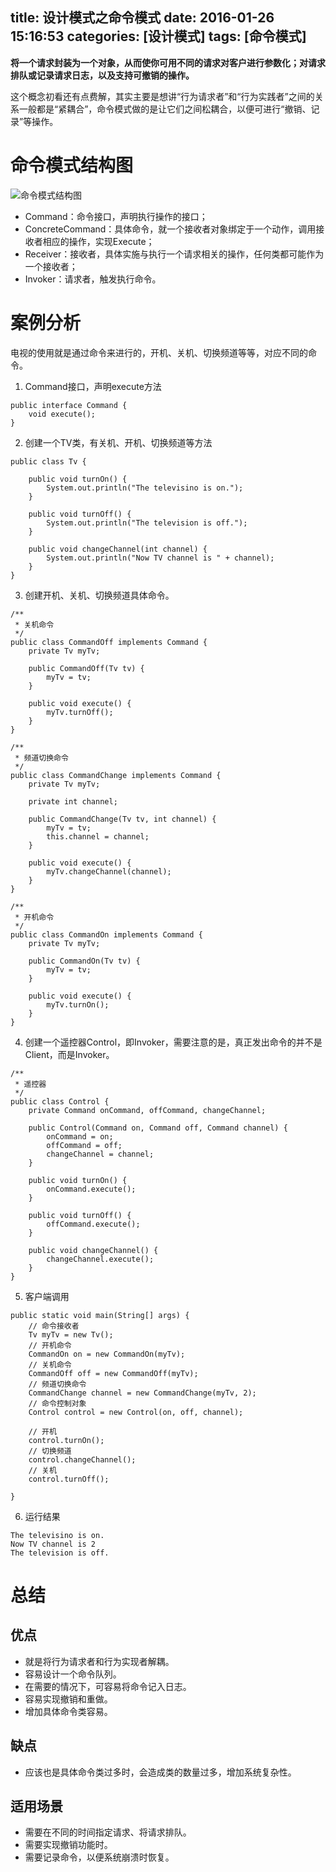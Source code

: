 title: 设计模式之命令模式
date: 2016-01-26 15:16:53
categories: [设计模式]
tags: [命令模式]
---
**将一个请求封装为一个对象，从而使你可用不同的请求对客户进行参数化；对请求排队或记录请求日志，以及支持可撤销的操作。**<!--more-->

这个概念初看还有点费解，其实主要是想讲“行为请求者”和“行为实践者”之间的关系一般都是“紧耦合”，命令模式做的是让它们之间松耦合，以便可进行“撤销、记录”等操作。

# 命令模式结构图

![命令模式结构图](http://7xpi7i.com1.z0.glb.clouddn.com/%E5%91%BD%E4%BB%A4%E6%A8%A1%E5%BC%8F%E7%BB%93%E6%9E%84%E5%9B%BE.jpg)

- Command：命令接口，声明执行操作的接口；
- ConcreteCommand：具体命令，就一个接收者对象绑定于一个动作，调用接收者相应的操作，实现Execute；
- Receiver：接收者，具体实施与执行一个请求相关的操作，任何类都可能作为一个接收者；
- Invoker：请求者，触发执行命令。

# 案例分析

电视的使用就是通过命令来进行的，开机、关机、切换频道等等，对应不同的命令。

1. Command接口，声明execute方法
```
public interface Command {
	void execute();
}
```

2. 创建一个TV类，有关机、开机、切换频道等方法
```
public class Tv {

	public void turnOn() {
		System.out.println("The televisino is on.");
	}

	public void turnOff() {
		System.out.println("The television is off.");
	}

	public void changeChannel(int channel) {
		System.out.println("Now TV channel is " + channel);
	}
}
```

3. 创建开机、关机、切换频道具体命令。
```
/**
 * 关机命令
 */
public class CommandOff implements Command {
	private Tv myTv;

	public CommandOff(Tv tv) {
		myTv = tv;
	}

	public void execute() {
		myTv.turnOff();
	}
}

/**
 * 频道切换命令
 */
public class CommandChange implements Command {
	private Tv myTv;

	private int channel;

	public CommandChange(Tv tv, int channel) {
		myTv = tv;
		this.channel = channel;
	}

	public void execute() {
		myTv.changeChannel(channel);
	}
}

/**
 * 开机命令
 */
public class CommandOn implements Command {
	private Tv myTv;

	public CommandOn(Tv tv) {
		myTv = tv;
	}

	public void execute() {
		myTv.turnOn();
	}
}
```

4. 创建一个遥控器Control，即Invoker，需要注意的是，真正发出命令的并不是Client，而是Invoker。
```
/**
 * 遥控器
 */
public class Control {
	private Command onCommand, offCommand, changeChannel;

	public Control(Command on, Command off, Command channel) {
		onCommand = on;
		offCommand = off;
		changeChannel = channel;
	}

	public void turnOn() {
		onCommand.execute();
	}

	public void turnOff() {
		offCommand.execute();
	}

	public void changeChannel() {
		changeChannel.execute();
	}
}
```

5. 客户端调用
```
public static void main(String[] args) {
	// 命令接收者
	Tv myTv = new Tv();
	// 开机命令
	CommandOn on = new CommandOn(myTv);
	// 关机命令
	CommandOff off = new CommandOff(myTv);
	// 频道切换命令
	CommandChange channel = new CommandChange(myTv, 2);
	// 命令控制对象
	Control control = new Control(on, off, channel);

	// 开机
	control.turnOn();
	// 切换频道
	control.changeChannel();
	// 关机
	control.turnOff();

}
```

6. 运行结果
```
The televisino is on.
Now TV channel is 2
The television is off.
```

# 总结

## 优点 

- 就是将行为请求者和行为实现者解耦。
- 容易设计一个命令队列。
- 在需要的情况下，可容易将命令记入日志。
- 容易实现撤销和重做。
- 增加具体命令类容易。

## 缺点

- 应该也是具体命令类过多时，会造成类的数量过多，增加系统复杂性。

## 适用场景

- 需要在不同的时间指定请求、将请求排队。
- 需要实现撤销功能时。
- 需要记录命令，以便系统崩溃时恢复。